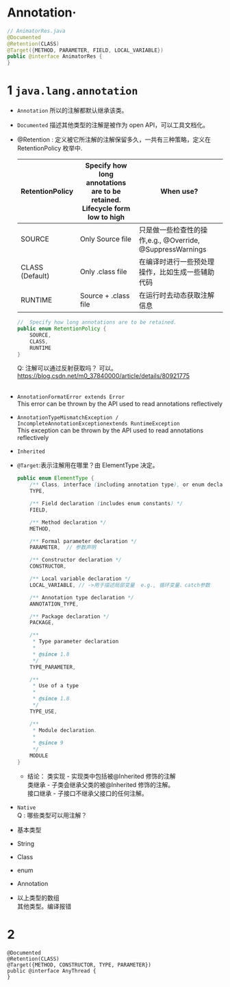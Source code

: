 # Annotation·

```java
// AnimatorRes.java
@Documented
@Retention(CLASS)
@Target({METHOD, PARAMETER, FIELD, LOCAL_VARIABLE})
public @interface AnimatorRes {
}
```

# 1 `java.lang.annotation`

- `Annotation`
  所以的注解都默认继承该类。
  <br/>
- `Documented`
  描述其他类型的注解是被作为 open API，可以工具文档化。
  <br/>
- @Retention : 定义被它所注解的注解保留多久，一共有三种策略，定义在 RetentionPolicy 枚举中.

  | RetentionPolicy | Specify how long annotations are to be retained.<br/> Lifecycle form low to high | When use?                                                 |
  | --------------- | -------------------------------------------------------------------------------- | --------------------------------------------------------- |
  | SOURCE          | Only Source file                                                                 | 只是做一些检查性的操作,e.g., @Override, @SuppressWarnings |
  | CLASS (Default) | Only .class file                                                                 | 在编译时进行一些预处理操作，比如生成一些辅助代码          |
  | RUNTIME         | Source + .class file                                                             | 在运行时去动态获取注解信息                                |

  ```java
  //  Specify how long annotations are to be retained.
  public enum RetentionPolicy {
      SOURCE,
      CLASS,
      RUNTIME
  }
  ```

  Q: 注解可以通过反射获取吗？ 可以。https://blog.csdn.net/m0_37840000/article/details/80921775  
  <br/>

- `AnnotationFormatError extends Error`  
  This error can be thrown by the API used to read annotations reflectively
  <br/>

- `AnnotationTypeMismatchException / IncompleteAnnotationExceptionextends RuntimeException`  
  This exception can be thrown by the API used to read annotations reflectively
  <br/>

- `Inherited`

- `@Target`:表示注解用在哪里？由 ElementType 决定。

  ```java
  public enum ElementType {
      /** Class, interface (including annotation type), or enum declaration */
      TYPE,

      /** Field declaration (includes enum constants) */
      FIELD,

      /** Method declaration */
      METHOD,

      /** Formal parameter declaration */
      PARAMETER,  // 参数声明

      /** Constructor declaration */
      CONSTRUCTOR,

      /** Local variable declaration */
      LOCAL_VARIABLE, // ->用于描述局部变量  e.g., 循环变量、catch参数

      /** Annotation type declaration */
      ANNOTATION_TYPE,

      /** Package declaration */
      PACKAGE,

      /**
       * Type parameter declaration
       *
       * @since 1.8
       */
      TYPE_PARAMETER,

      /**
       * Use of a type
       *
       * @since 1.8
       */
      TYPE_USE,

      /**
       * Module declaration.
       *
       * @since 9
       */
      MODULE
  }
  ```

  - 结论：
    类实现 - 实现类中包括被@Inherited 修饰的注解  
    类继承 - 子类会继承父类的被@Inherited 修饰的注解。  
    接口继承 - 子接口不继承父接口的任何注解。

- `Native`  
  Q : 哪些类型可以用注解？

- 基本类型
- String
- Class
- enum
- Annotation
- 以上类型的数组  
  其他类型。编译报错

# 2

```
@Documented
@Retention(CLASS)
@Target({METHOD, CONSTRUCTOR, TYPE, PARAMETER})
public @interface AnyThread {
}
```
